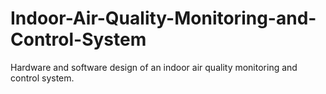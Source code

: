 # Indoor-Air-Quality-Monitoring-and-Control-System
Hardware and software design of an indoor air quality monitoring and control system.
